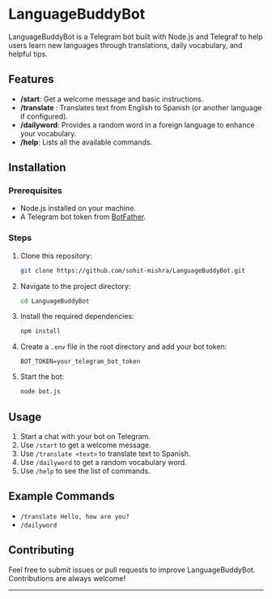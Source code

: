 # LanguageBuddyBot

LanguageBuddyBot is a Telegram bot built with Node.js and Telegraf to help users learn new languages through translations, daily vocabulary, and helpful tips.

## Features

- **/start**: Get a welcome message and basic instructions.
- **/translate <text>**: Translates text from English to Spanish (or another language if configured).
- **/dailyword**: Provides a random word in a foreign language to enhance your vocabulary.
- **/help**: Lists all the available commands.

## Installation

### Prerequisites
- Node.js installed on your machine.
- A Telegram bot token from [BotFather](https://core.telegram.org/bots#botfather).

### Steps
1. Clone this repository:
   ```bash
   git clone https://github.com/sohit-mishra/LanguageBuddyBot.git
   ```

2. Navigate to the project directory:
   ```bash
   cd LanguageBuddyBot
   ```

3. Install the required dependencies:
   ```bash
   npm install
   ```

4. Create a `.env` file in the root directory and add your bot token:
   ```env
   BOT_TOKEN=your_telegram_bot_token
   ```

5. Start the bot:
   ```bash
   node bot.js
   ```

## Usage

1. Start a chat with your bot on Telegram.
2. Use `/start` to get a welcome message.
3. Use `/translate <text>` to translate text to Spanish.
4. Use `/dailyword` to get a random vocabulary word.
5. Use `/help` to see the list of commands.

## Example Commands

- `/translate Hello, how are you?`
- `/dailyword`

## Contributing

Feel free to submit issues or pull requests to improve LanguageBuddyBot. Contributions are always welcome!

---

